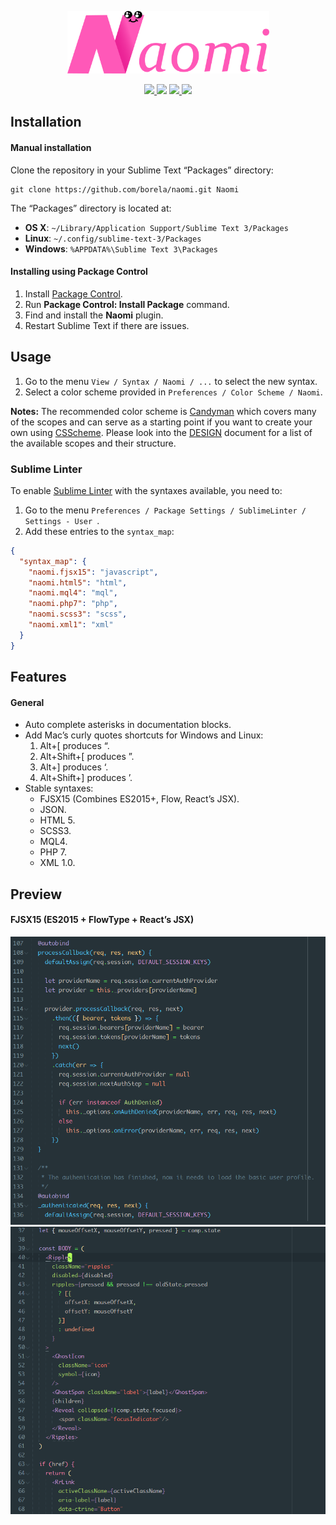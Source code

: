 <p align="center">
  <img src="art/logo.png" height="100px" width="323px">
</p>

<p align="center">
  <a href="//www.sublimetext.com">
    <img src="https://img.shields.io/badge/sublime%203->%3D3126-orange.svg?style=flat-square">
  </a>

  <img src="http://img.shields.io/:license-mixed-blue.svg?style=flat-square">

  <a href="stargazers">
    <img src="https://img.shields.io/github/stars/borela/naomi.svg?style=social&label=Star">
  </a>

  <a href="network/members">
    <img src="https://img.shields.io/github/forks/borela/naomi.svg?style=social&label=Fork">
  </a>
<p>

## Installation

#### Manual installation

Clone the repository in your Sublime Text “Packages” directory:

    git clone https://github.com/borela/naomi.git Naomi

The “Packages” directory is located at:

* **OS X**: `~/Library/Application Support/Sublime Text 3/Packages`
* **Linux**: `~/.config/sublime-text-3/Packages`
* **Windows**: `%APPDATA%\Sublime Text 3\Packages`

#### Installing using Package Control

1. Install [Package Control](https://packagecontrol.io/installation).
2. Run **Package Control: Install Package** command.
3. Find and install the **Naomi** plugin.
4. Restart Sublime Text if there are issues.

## Usage

1. Go to the menu `View / Syntax / Naomi / ...` to select the new syntax.
2. Select a color scheme provided in `Preferences / Color Scheme / Naomi`.

**Notes:** The recommended color scheme is [Candyman][candyman] which covers many
of the scopes and can serve as a starting point if you want to create your own using
[CSScheme][csscheme]. Please look into the [DESIGN][design] document for a list
of the available scopes and their structure.

### Sublime Linter

To enable [Sublime Linter][sublimeLinter] with the syntaxes available, you need to:

1. Go to the menu `Preferences / Package Settings / SublimeLinter / Settings - User `.
2. Add these entries to the `syntax_map`:

```JSON
{
  "syntax_map": {
    "naomi.fjsx15": "javascript",
    "naomi.html5": "html",
    "naomi.mql4": "mql",
    "naomi.php7": "php",
    "naomi.scss3": "scss",
    "naomi.xml1": "xml"
  }
}
```

## Features

#### General

* Auto complete asterisks in documentation blocks.
* Add Mac’s curly quotes shortcuts for Windows and Linux:
  1. Alt+[ produces “.
  2. Alt+Shift+[ produces ”.
  3. Alt+] produces ‘.
  4. Alt+Shift+] produces ’.
* Stable syntaxes:
  * FJSX15 (Combines ES2015+, Flow, React’s JSX).
  * JSON.
  * HTML 5.
  * SCSS3.
  * MQL4.
  * PHP 7.
  * XML 1.0.

## Preview

#### FJSX15 (ES2015 + FlowType + React’s JSX)

![Candyman FJSX15 preview 1](./preview/fjsx15/candyman-1.png)
![Candyman FJSX15 preview 2](./preview/fjsx15/candyman-2.png)

[candyman]: ./schemes/candyman
[csscheme]: https://github.com/FichteFoll/CSScheme
[design]: ./DESIGN.md
[sublimeLinter]: https://github.com/SublimeLinter/SublimeLinter3

